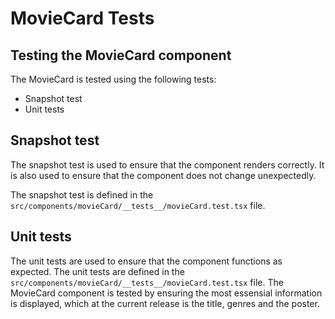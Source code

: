 # MovieCard Tests

## Testing the MovieCard component

The MovieCard is tested using the following tests:

- Snapshot test
- Unit tests

## Snapshot test

The snapshot test is used to ensure that the component renders correctly. It is also used to ensure that the component does not change unexpectedly.

The snapshot test is defined in the `src/components/movieCard/__tests__/movieCard.test.tsx` file.

## Unit tests

The unit tests are used to ensure that the component functions as expected. The unit tests are defined in the `src/components/movieCard/__tests__/movieCard.test.tsx` file.
The MovieCard component is tested by ensuring the most essensial information is displayed, which at the current release is the title, genres and the poster.
